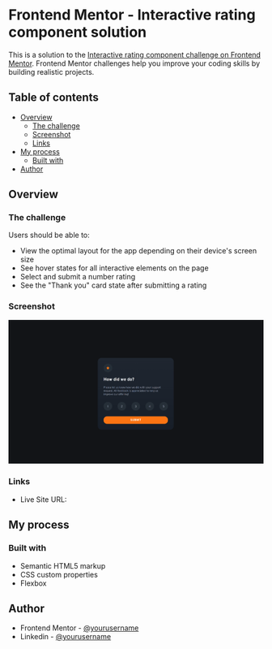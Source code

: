 # Frontend Mentor - Interactive rating component solution

This is a solution to the [Interactive rating component challenge on Frontend Mentor](https://www.frontendmentor.io/challenges/interactive-rating-component-koxpeBUmI). Frontend Mentor challenges help you improve your coding skills by building realistic projects.

## Table of contents

-   [Overview](#overview)
    -   [The challenge](#the-challenge)
    -   [Screenshot](#screenshot)
    -   [Links](#links)
-   [My process](#my-process)
    -   [Built with](#built-with)
-   [Author](#author)

## Overview

### The challenge

Users should be able to:

-   View the optimal layout for the app depending on their device's screen size
-   See hover states for all interactive elements on the page
-   Select and submit a number rating
-   See the "Thank you" card state after submitting a rating

### Screenshot

![](./media/images/screenshot.png)

### Links

-   Live Site URL: [](https://imperfectcircle.github.io/interactive-rating-component/)

## My process

### Built with

-   Semantic HTML5 markup
-   CSS custom properties
-   Flexbox

## Author

-   Frontend Mentor - [@yourusername](https://www.frontendmentor.io/profile/imperfectcircle)
-   Linkedin - [@yourusername](https://www.linkedin.com/in/fabio-angelici/)

